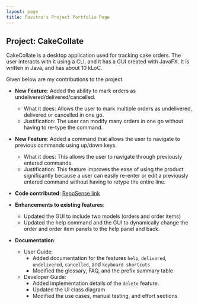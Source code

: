 ```yaml
---
layout: page
title: Pavitra's Project Portfolio Page
---
```


## Project: CakeCollate

CakeCollate is a desktop application used for tracking cake orders. The user interacts with it using a CLI, 
and it has a GUI created with JavaFX. It is written in Java, and has about 10 kLoC.

Given below are my contributions to the project.

* **New Feature**: Added the ability to mark orders as undelivered/delivered/cancelled.
  * What it does: Allows the user to mark multiple orders as undelivered, delivered or cancelled in one go.
  * Justification: The user can modify many orders in one go without having to re-type the command.

* **New Feature**: Added a command that allows the user to navigate to previous commands using up/down keys.
  * What it does: This allows the user to navigate through previously entered commands. 
  * Justification: This feature improves the ease of using the product significantly because a user can easily 
    re-enter or edit a previously entered command without having to retype the entire line.

* **Code contributed**: [RepoSense link](https://nus-cs2103-ay2021s2.github.io/tp-dashboard/?search=pavz02&sort=groupTitle&sortWithin=title&timeframe=commit&mergegroup=&groupSelect=groupByRepos&breakdown=true&checkedFileTypes=docs~functional-code~test-code~other&since=2021-02-19&tabOpen=true&tabType=authorship&tabAuthor=pavz02&tabRepo=AY2021S2-CS2103T-T11-4%2Ftp%5Bmaster%5D&authorshipIsMergeGroup=false&authorshipFileTypes=docs~functional-code~test-code&authorshipIsBinaryFileTypeChecked=false)

* **Enhancements to existing features**:
  * Updated the GUI to include two models (orders and order items)
  * Updated the help command and the GUI to dynamically change the order and order item panels to the help panel and back.
 
* **Documentation**:
  * User Guide:
    * Added documentation for the features `help`, `delivered`, `undelivered`, `cancelled`, and `keyboard shortcuts`
    * Modified the glossary, FAQ, and the prefix summary table
  * Developer Guide:
    * Added implementation details of the `delete` feature.
    * Updated the UI class diagram
    * Modified the use cases, manual testing, and effort sections
  



